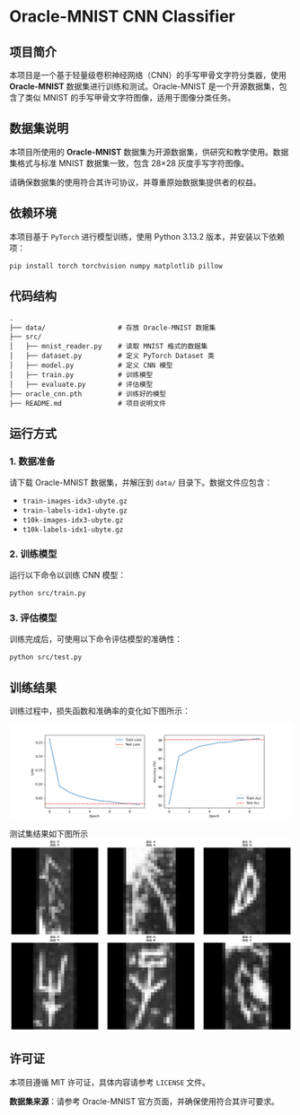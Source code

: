 # Oracle-MNIST CNN Classifier

## 项目简介
本项目是一个基于轻量级卷积神经网络（CNN）的手写甲骨文字符分类器，使用 **Oracle-MNIST** 数据集进行训练和测试。Oracle-MNIST 是一个开源数据集，包含了类似 MNIST 的手写甲骨文字符图像，适用于图像分类任务。

## 数据集说明
本项目所使用的 **Oracle-MNIST** 数据集为开源数据集，供研究和教学使用。数据集格式与标准 MNIST 数据集一致，包含 28×28 灰度手写字符图像。

请确保数据集的使用符合其许可协议，并尊重原始数据集提供者的权益。

## 依赖环境
本项目基于 `PyTorch` 进行模型训练，使用 Python 3.13.2 版本，并安装以下依赖项：

```bash
pip install torch torchvision numpy matplotlib pillow
```

## 代码结构
```
.
├── data/                  # 存放 Oracle-MNIST 数据集
├── src/
│   ├── mnist_reader.py    # 读取 MNIST 格式的数据集
│   ├── dataset.py         # 定义 PyTorch Dataset 类
│   ├── model.py           # 定义 CNN 模型
│   ├── train.py           # 训练模型
│   ├── evaluate.py        # 评估模型
├── oracle_cnn.pth         # 训练好的模型
├── README.md              # 项目说明文件
```

## 运行方式
### 1. 数据准备
请下载 Oracle-MNIST 数据集，并解压到 `data/` 目录下。数据文件应包含：
- `train-images-idx3-ubyte.gz`
- `train-labels-idx1-ubyte.gz`
- `t10k-images-idx3-ubyte.gz`
- `t10k-labels-idx1-ubyte.gz`

### 2. 训练模型
运行以下命令以训练 CNN 模型：

```bash
python src/train.py
```

### 3. 评估模型
训练完成后，可使用以下命令评估模型的准确性：

```bash
python src/test.py
```

## 训练结果
训练过程中，损失函数和准确率的变化如下图所示：

![训练结果](Figure_1.png)

测试集结果如下图所示
![训练结果](oracle_results.png)

## 许可证
本项目遵循 MIT 许可证，具体内容请参考 `LICENSE` 文件。

**数据集来源**：请参考 Oracle-MNIST 官方页面，并确保使用符合其许可要求。
